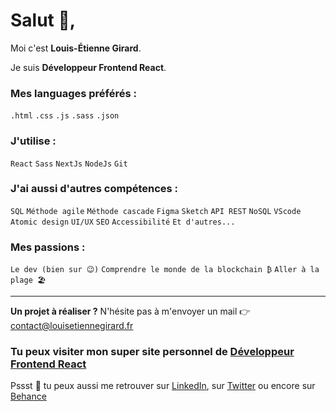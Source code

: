 # Salut 👋, 

Moi c'est **Louis-Étienne Girard**.

Je suis **Développeur Frontend React**.


### Mes languages préférés :

`.html` `.css` `.js` `.sass` `.json`

### J'utilise :

`React` `Sass` `NextJs` `NodeJs` `Git`

### J'ai aussi d'autres compétences :
`SQL` `Méthode agile` `Méthode cascade` `Figma` `Sketch` `API REST` `NoSQL` `VScode` `Atomic design` `UI/UX` `SEO` `Accessibilité` `Et d'autres...`

### Mes passions :

`Le dev (bien sur 😉)` `Comprendre le monde de la blockchain ₿` `Aller à la plage 🏖`

---

**Un projet à réaliser ?** N'hésite pas à m'envoyer un mail 👉 contact@louisetiennegirard.fr

### Tu peux visiter mon super site personnel de [Développeur Frontend React](https://louisetiennegirard.fr)

Pssst 🤫 tu peux aussi me retrouver sur [LinkedIn](https://www.linkedin.com/in/louis-etienne-girard/), sur [Twitter](https://twitter.com/GirardLouisEt) ou encore sur [Behance](https://www.behance.net/louisetiennegirard/projects)
